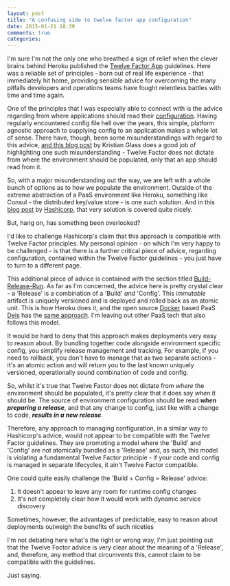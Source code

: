 ```yaml
---
layout: post
title: "A confusing side to twelve factor app configuration"
date: 2015-01-21 18:39
comments: true
categories:
---
```

I'm sure I'm not the only one who breathed a sign of relief when the clever brains behind Heroku published the [Twelve Factor App](http://12factor.net) guidelines. Here was a reliable set of principles - born out of real life experience - that immediately hit home, providing sensible advice for overcoming the many pitfalls developers and operations teams have fought relentless battles with time and time again.

One of the principles that I was especially able to connect with is the advice regarding from where applications should read their [configuration](http://12factor.net/config). Having regularly encountered config file hell over the years, this simple, platform agnostic approach to supplying config to an application makes a whole lot of sense. There have, though, been some misunderstandings with regard to this advice, [and this blog post](http://blog.doismellburning.co.uk/2014/10/06/twelve-factor-config-misunderstandings-and-advice/) by Kristian Glass does a good job of highlighting one such misunderstanding - Twelve Factor does not dictate from where the environment should be populated, only that an app should read from it.

So, with a major misunderstanding out the way, we are left with a whole bunch of options as to how we populate the environment. Outside of the extreme abstraction of a PaaS environment like Heroku, something like Consul - the distributed key/value store - is one such solution. And in this [blog post](https://hashicorp.com/blog/twelve-factor-consul.html) by [Hashicorp](https://hashicorp.com), that very solution is covered quite nicely.

But, hang on, has something been overlooked?

I'd like to challenge Hashicorp's claim that this approach is compatible with Twelve Factor principles. My personal opinion - on which I'm very happy to be challenged - is that there is a further critical piece of advice, regarding configuration, contained within the Twelve Factor guidelines - you just have to turn to a different page.

This additional piece of advice is contained with the section titled [Build-Release-Run](http://12factor.net/build-release-run). As far as I'm concerned, the advice here is pretty crystal clear - a 'Release' is a combination of a 'Build' _and_ 'Config'. This _immutable_ artifact is uniquely versioned and is deployed and rolled back as an atomic unit. This is how Heroku does it, and the open source [Docker](http://www.docker.com) based PaaS [Deis](http://www.deis.io) has the [same approach](http://docs.deis.io/en/latest/reference/terms/release/#release). I'm leaving out other PaaS tech that also follows this model.

It would be hard to deny that this approach makes deployments very easy to reason about. By bundling together code alongside environment specific config, you simplify release management and tracking. For example, if you need to rollback, you don't have to manage that as two separate actions - it's an atomic action and will return you to the last known uniquely versioned, operationally sound combination of code and config.

So, whilst it's true that Twelve Factor does not dictate from _where_ the environment should be populated, it's pretty clear that it does say _when_ it should be. The source of environment configuration should be read ***when preparing a release***, and that any change to config, just like with a change to code, ***results in a new release***.

Therefore, any approach to managing configuration, in a similar way to Hashicorp's advice, would not appear to be compatible with the Twelve Factor guidelines. They are promoting a model where the 'Build' and 'Config' are not atomically bundled as a 'Release' and, as such, this model is violating a fundamental Twelve Factor principle - if your code and config is managed in separate lifecycles, it ain't Twelve Factor compatible.

One could quite easily challenge the 'Build + Config = Release' advice:

1. It doesn't appear to leave any room for runtime config changes
2. It's not completely clear how it would work with dynamic service discovery

Sometimes, however, the advantages of predictable, easy to reason about deployments outweigh the benefits of such niceties

I'm not debating here what's the right or wrong way, I'm just pointing out that the Twelve Factor advice is very clear about the meaning of a 'Release', and, therefore, any method that circumvents this, cannot claim to be compatible with the guidelines.

Just saying.
